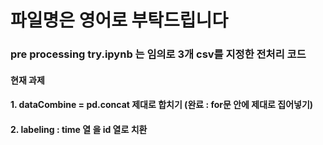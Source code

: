 #  파일명은 영어로 부탁드립니다 

### pre processing try.ipynb 는 임의로 3개 csv를 지정한 전처리 코드


#### 현재 과제
#### 1. dataCombine = pd.concat 제대로 합치기 (완료 : for문 안에 제대로 집어넣기)
#### 2. labeling : time 열 을 id 열로 치환
